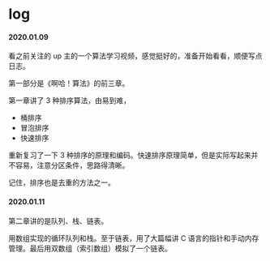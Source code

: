 # log

#### 2020.01.09

看之前关注的 up 主的一个算法学习视频，感觉挺好的，准备开始看看，顺便写点日志。

第一部分是《啊哈！算法》的前三章。

第一章讲了 3 种排序算法，由易到难，

- 桶排序
- 冒泡排序
- 快速排序

重新复习了一下 3 种排序的原理和编码。快速排序原理简单，但是实际写起来并不容易，注意分区条件，思路得清晰。

记住，排序也是去重的方法之一。


#### 2020.01.11

第二章讲的是队列、栈、链表。

用数组实现的循环队列和栈。至于链表，用了大篇幅讲 C 语言的指针和手动内存管理。最后用双数组（索引数组）模拟了一个链表。

